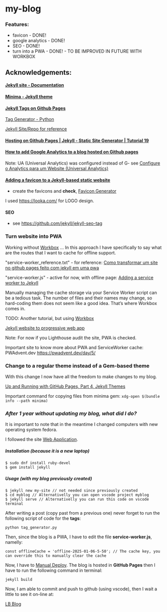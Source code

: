 # my-blog

### Features:

- favicon - DONE!
- google analytics - DONE!
- SEO - DONE!
- turn into a PWA - DONE! - TO BE IMPROVED IN FUTURE WITH WORKBOX


## Acknowledgements:

#### [Jekyll site - Documentation](https://jekyllrb.com/)

#### [Minima - Jekyll theme](https://github.com/jekyll/minima)

#### [Jekyll Tags on Github Pages](http://longqian.me/2017/02/09/github-jekyll-tag/)

[Tag Generator - Python](https://github.com/qian256/qian256.github.io/blob/master/tag_generator.py)

[Jekyll Site/Repo for reference](https://github.com/qian256/qian256.github.io)

#### [Hosting on Github Pages | Jekyll - Static Site Generator | Tutorial 19](https://www.youtube.com/watch?v=fqFjuX4VZmU)

#### [How to add Google Analytics to a blog hosted on Github pages](https://www.howtotechwriting.com/documentation%20tools/analytics/google%20analytics/documentation/2021/10/07/how-to-add-analytics-to-jekyll.html)

Note: UA (Universal Analytics) was configured instead of G-    see [Configure o Analytics para um Website (Universal Analytics)](https://support.google.com/analytics/answer/10269537?ref_topic=1009620)


#### [Adding a favicon to a Jekyll-based static website](https://ptc-it.de/add-favicon-to-mm-jekyll-site/)

- create the favicons and __check__, [Favicon Generator](https://realfavicongenerator.net/)

I used https://looka.com/ for LOGO design.


#### SEO 

- see https://github.com/jekyll/jekyll-seo-tag


### Turn website into PWA
Working without [Workbox](https://developers.google.com/web/tools/workbox) ... In this approach I have specifically to say what are the routes that I want to cache for offline support.

"service-worker_reference.txt" - for reference:
[Como transformar um site no github pages feito com jekyll em uma pwa](https://regino.dev/como-transformar-um-site-no-github-pages-feito-com-jekyll-em-uma-pwa/)

"service-worker.js" - active for now, with offline page:
[Adding a service worker to Jekyll](https://tosbourn.com/adding-service-worker-to-jekyll/)

Manually managing the cache storage via your Service Worker script can be a tedious task. The number of files and their names may change, so hard-coding them does not seem like a good idea. That’s where Workbox comes in.

TODO: Another tutorial, but using [Workbox](https://developers.google.com/web/tools/workbox)

[Jekyll website to progressive web app](https://svrooij.io/2022/01/29/jekyll-pwa/)

Note: For now if you Lighthouse audit the site, PWA is checked.

Important site to know more about PWA and ServiceWorker cache: PWAdvent.dev https://pwadvent.dev/day/5/


### Change to a regular theme instead of a Gem-based theme

With this change I now have all the freedom to make changes to my blog.   

[Up and Running with GitHub Pages, Part 4, Jekyll Themes](https://www.youtube.com/watch?v=8IgNO1HgCrk)

Important command for copying files from minima gem: ```xdg-open $(bundle info --path minima)``` 

### _After 1 year without updating my blog, what did I do?_

It is important to note that in the meantime I changed computers with new operating system fedora.  

I followed the site [Web Application](https://developer.fedoraproject.org/start/sw/web-app/jekyll.html).

##### Installation (because it is a new laptop)

```
$ sudo dnf install ruby-devel
$ gem install jekyll
```

##### Usage (with my blog previously created)

```
$ jekyll new my-site // not needed since previously created
$ cd myblog // Alternativelly you can open vscode project myblog
$ jekyll serve // Alternativelly you can run this code on vscode terminal
```

After writing a post (copy past from a previous one) never forget to run the following script of code for the __tags__:

```
python tag_generator.py
```

Then, since the blog is a PWA, I have to edit the file __service-worker.js__, namelly:
    
```
const offlineCache = 'offline-2025-01-06-5-50'; // The cache key, you can override this to manually clear the cache
```

Now, I have to [Manual Deploy](https://jekyllrb.com/docs/deployment/manual/). The blog is hosted in __GitHub Pages__ then I have to run the following command in terminal:

```
jekyll build
```

Now, I am able to commit and push to github (using vscode), then I wait a little to see it on-line at:

[LB Blog](https://lbarqueira.github.io/)